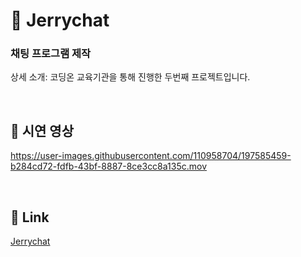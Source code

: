 # :speech_balloon: Jerrychat

### 채팅 프로그램 제작 

상세 소개: 코딩온 교육기관을 통해 진행한 두번째 프로젝트입니다.

&nbsp;
## :movie_camera: 시연 영상

https://user-images.githubusercontent.com/110958704/197585459-b284cd72-fdfb-43bf-8887-8ce3cc8a135c.mov

&nbsp;
## :link: Link
[Jerrychat](http://3.37.87.185:8001/chat)
